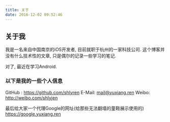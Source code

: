 ```yaml
---
title: 关于
date: 2016-12-02 09:52:46
---
```




## 关于我

我是一名来自中国南京的iOS开发者, 目前就职于杭州的一家科技公司.
这个博客并没有什么技术性的文章, 只是偶尔的记录一些学习的笔记.

对了, 最近在学习Android.



### 以下是我的一些个人信息

GitHub : https://github.com/shlyren
E-Mail: mail@yuxiang.ren
Weibo: http://weibo.com/shlyjen


最后给大家一个代理Google的网址(给那些无法翻墙的童鞋展示使用的)
https://google.yuxiang.ren



